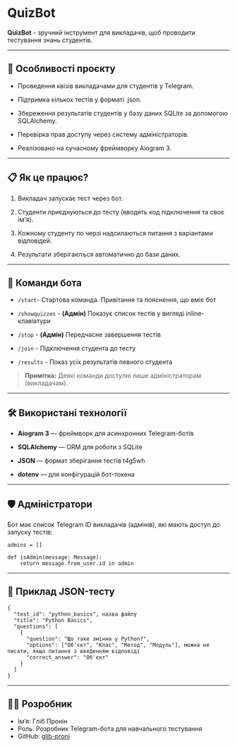 # QuizBot

**QuizBot** - зручний інструмент для викладачів, щоб проводити тестування знань студентів.

---
## 🚀 Особливості проєкту

- Проведення квізів викладачами для студентів у Telegram.

- Підтримка кількох тестів у форматі .json.

- Збереження результатів студентів у базу даних SQLite за допомогою SQLAlchemy.

- Перевірка прав доступу через систему адміністраторів.

- Реалізовано на сучасному фреймворку Aiogram 3.

---
## 📋 Як це працює?

1. Викладач запускає тест через бот.

2. Студенти приєднуються до тесту (вводять код підключення та своє ім'я).

3. Кожному студенту по черзі надсилаються питання з варіантами відповідей.

4. Результати зберігаються автоматично до бази даних.

---
## 📖 Команди бота

- `/start`- Стартова команда. Привітання та пояснення, що вміє бот
 
- `/showquizzes` - **(Адмін)** Показує список тестів у вигляді inline-клавіатури
  
- `/stop` -  **(Адмін)** Передчасне завершення тестів

- `/join` - Підключення студента до тесту

- `/results` - Показ усіх результатів певного студента
  
> **Примітка:** Деякі команди доступні лише адміністраторам (викладачам).

---
## 🛠 Використані технології
 - **Aiogram 3** — фреймворк для асинхронних Telegram-ботів

- **SQLAlchemy** — ORM для роботи з SQLite

- **JSON** — формат зберігання тестів
t4g5wh
- **dotenv** — для конфігурацій бот-токена

---
## 🛡 Адміністратори

Бот має список Telegram ID викладачів (адмінів), які мають доступ до запуску тестів:

```
admins = []

def isAdmin(message: Message):
    return message.from_user.id in admin
```

---
## 📄 Приклад JSON-тесту
```
{
  "test_id": "python_basics", назва файлу
  "title": "Python Basics",
  "questions": [
    {
      "question": "Що таке змінна у Python?",
      "options": ["Об'єкт", "Клас", "Метод", "Модуль"], можна не писати, якщо питання з введенням відповіді
      "correct_answer": "Об'єкт"
    }
  ]
}
```

---
## 🧑‍💻 Розробник

- Ім’я: Гліб Пронін
- Роль: Розробник Telegram-бота для навчального тестування
- GitHub: [glib-proni](https://github.com/)

